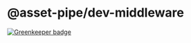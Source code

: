 # @asset-pipe/dev-middleware

[![Greenkeeper badge](https://badges.greenkeeper.io/asset-pipe/asset-pipe-dev-middleware.svg)](https://greenkeeper.io/)
